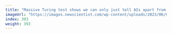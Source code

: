 ```yaml
---
title: "Massive Turing test shows we can only just tell AIs apart from humans"
imageUrl: "https://images.newscientist.com/wp-content/uploads/2023/06/05163041/shutterstock_1049679836-ai.jpg?width=788"
index: 393
weight: 393
---
```

